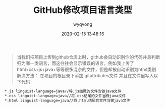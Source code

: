 ﻿---
title: GitHub修改项目语言类型
date: 2020-02-15 13:48:16
author: wyqvong
keywords: github
categories: github
tags:
    - github
---
>当我们把项目上传到github仓库上时，github会自动识别你的代码并且判断归为哪一类语言，而这往往会显示错误的语言，例如我上传了html+css+js+java+等等很多混杂的文件，但是却被自动识别为html类别
>解决方法：
> 在项目的根目录下添加.gitattributes文件
> 并且在文件里写入以下代码

```bash
*.js linguist-language=java//将.js结尾的文件当做java文件
*.css linguist-language=java//将.css结尾的文件当做java文件
*.html linguist-language=java//将.html结尾的文件当做java文件
```

